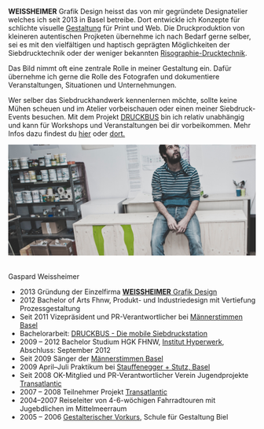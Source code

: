 **WEISSHEIMER** Grafik Design heisst das von mir gegründete Designatelier welches ich seit 2013 in Basel betreibe. Dort entwickle ich Konzepte für schlichte visuelle [Gestaltung](www.weissheimer.ch/angebot.html) für Print und Web. Die Druckproduktion von kleineren autentischen Projketen übernehme ich nach Bedarf gerne selber, sei es mit den vielfältigen und haptisch geprägten Möglichkeiten der Siebdrucktechnik oder der weniger bekannten [Risographie-Drucktechnik](weissheimer.ch/angebot.html). 

Das Bild nimmt oft eine zentrale Rolle in meiner Gestaltung ein. Dafür übernehme ich gerne die Rolle des Fotografen und dokumentiere Veranstaltungen, Situationen und Unternehmungen.

Wer selber das Siebdruckhandwerk kennenlernen möchte, sollte keine Mühen scheuen und im Atelier vorbeischauen oder einen meiner Siebdruck-Events besuchen. Mit dem Projekt [DRUCKBUS](http://www.druckbus.ch) bin ich relativ unabhängig und kann für Workshops und Veranstaltungen bei dir vorbeikommen. Mehr Infos dazu findest du [hier](www.weissheimer.ch/angebot.html) oder [dort.](http://www.druckbus.ch)


![WEISSHEIMER Grafik Design](weissheimer_ueber.jpg)

<br>
Gaspard Weissheimer

* 2013 Gründung der Einzelfirma [**WEISSHEIMER** Grafik Design](http://www.weissheimer.ch/)
* 2012 Bachelor of Arts Fhnw, Produkt- und Industriedesign mit Vertiefung Prozessgestaltung
* Seit 2011 Vizepräsident und PR-Verantwortlicher bei [Männerstimmen Basel](http://maennerstimmen.ch/de/)
* Bachelorarbeit: [DRUCKBUS - Die mobile Siebdruckstation](http://www.druckbus.ch/)
* 2009 – 2012 Bachelor Studium HGK FHNW, [Institut Hyperwerk](http://www.hyperwerk.ch/), Abschluss: September 2012 
* Seit 2009 Sänger der [Männerstimmen Basel](http://maennerstimmen.ch/de/)
* 2009 April–Juli Praktikum bei [Stauffenegger + Stutz, Basel](http://www.st-st.ch/index.php?id=aktuell-dorfzentrum-riehen-1)
* Seit 2008 OK-Mitglied und PR-Verantwortlicher Verein Jugendprojekte [Transatlantic](http://www.vereinjugendprojekte.ch/index.php?id=322)
* 2007 – 2008 Teilnehmer Projekt [Transatlantic](http://www.fossailing.org/index.php?id=46)
* 2004–2007 Reiseleiter von 4-6-wöchigen Fahrradtouren mit Jugebdlichen im Mittelmeerraum
* 2005 – 2006 [Gestalterischer Vorkurs](http://www.sfgb-b.ch/web/sfgb/de/bildungsangebote/vkpp/vkpp_bern_biel.html), Schule für Gestaltung Biel



